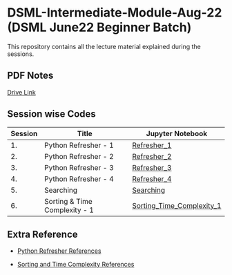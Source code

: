 # DSML-Intermediate-Module-Aug-22 (DSML June22 Beginner Batch)

This repository contains all the lecture material explained during the sessions.

## PDF Notes
[Drive Link](https://drive.google.com/drive/folders/1gcUTPb8BNqtdQglnfCDFU5W2q57vv8NG?usp=sharing)

## Session wise Codes
| Session | Title | Jupyter Notebook |
|---------|-------|-------------|
| 1. | Python Refresher - 1 | [Refresher_1](Python_Refresher_1.ipynb) |
| 2. | Python Refresher - 2 | [Refresher_2](Python_Refresher_2.ipynb) |
| 3. | Python Refresher - 3 | [Refresher_3](Python_Refresher_3.ipynb) |
| 4. | Python Refresher - 4 | [Refresher_4](Python_Refresher_4.ipynb) |
| 5. | Searching | [Searching](Searching.ipynb) |
| 6. | Sorting & Time Complexity - 1 | [Sorting_Time_Complexity_1](Sorting_1.ipynb) |

## Extra Reference

- [Python Refresher References](https://docs.google.com/document/d/1NnDoHl0IYMnPuNMuzftMnXlGd3xVtdOwHknhFS5Cuz4/edit?usp=sharing)

- [Sorting and Time Complexity References](https://docs.google.com/document/d/1f4kYFl_-9EBWSTVVX3awS_d5saAdhfdVi6koPnyWJOI/edit?usp=sharing)
